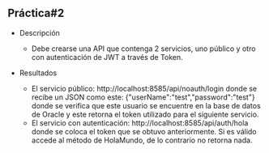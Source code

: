 ## Práctica#2
- Descripción
  - Debe crearse una API que contenga 2 servicios, uno público y otro con autenticación de JWT a través de Token.
  
- Resultados
  - El servicio público: http://localhost:8585/api/noauth/login donde se recibe un JSON como este: {"userName":"test","password":"test"} donde se verifica que este usuario se encuentre en la base de datos de Oracle y este retorna el token utilizado para el siguiente servicio.
  - El servicio con autenticación: http://localhost:8585/api/auth/hola donde se coloca el token que se obtuvo anteriormente. Si es válido accede al método de HolaMundo, de lo contrario no retorna nada.
